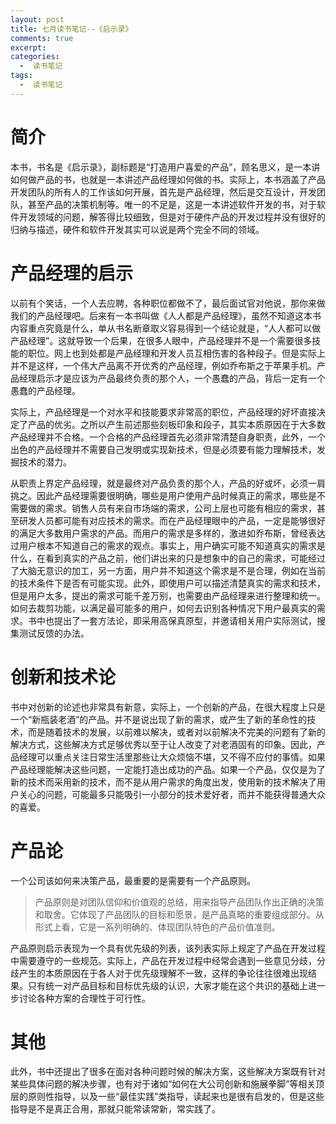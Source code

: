 ```yaml
---
layout: post
title: 七月读书笔记--《启示录》
comments: true
excerpt: 
categories:
  -  读书笔记
tags:
  -  读书笔记
---
```



# 简介

本书，书名是《启示录》，副标题是“打造用户喜爱的产品”，顾名思义，是一本讲如何做产品的书，也就是一本讲述产品经理如何做的书。实际上，本书涵盖了产品开发团队的所有人的工作该如何开展，首先是产品经理，然后是交互设计，开发团队，甚至产品的决策机制等。唯一的不足是，这是一本讲述软件开发的书，对于软件开发领域的问题，解答得比较细致，但是对于硬件产品的开发过程并没有很好的归纳与描述，硬件和软件开发其实可以说是两个完全不同的领域。


# 产品经理的启示

以前有个笑话，一个人去应聘，各种职位都做不了，最后面试官对他说，那你来做我们的产品经理吧。后来有一本书叫做《人人都是产品经理》，虽然不知道这本书内容重点究竟是什么，单从书名断章取义容易得到一个结论就是，“人人都可以做产品经理”。这就导致一个后果，在很多人眼中，产品经理并不是一个需要很多技能的职位。网上也到处都是产品经理和开发人员互相伤害的各种段子。但是实际上并不是这样，一个伟大产品离不开优秀的产品经理，例如乔布斯之于苹果手机。产品经理启示才是应该为产品最终负责的那个人，一个愚蠢的产品，背后一定有一个愚蠢的产品经理。

实际上，产品经理是一个对水平和技能要求非常高的职位，产品经理的好坏直接决定了产品的优劣。之所以产生前述那些刻板印象和段子，其实本质原因在于大多数产品经理并不合格。一个合格的产品经理首先必须非常清楚自身职责，此外，一个出色的产品经理并不需要自己发明或实现新技术，但是必须要有能力理解技术，发掘技术的潜力。

从职责上界定产品经理，就是最终对产品负责的那个人，产品的好或坏，必须一肩挑之。因此产品经理需要很明确，哪些是用户使用产品时候真正的需求，哪些是不需要做的需求。销售人员有来自市场端的需求，公司上层也可能有相应的需求，甚至研发人员都可能有对应技术的需求。而在产品经理眼中的产品，一定是能够很好的满足大多数用户需求的产品。而用户的需求是多样的，激进如乔布斯，曾经表达过用户根本不知道自己的需求的观点。事实上，用户确实可能不知道真实的需求是什么，在看到真实的产品之前，他们讲出来的只是想象中的自己的需求，可能经过了大脑无意识的加工，另一方面，用户并不知道这个需求是不是合理，例如在当前的技术条件下是否有可能实现。此外，即使用户可以描述清楚真实的需求和技术，但是用户太多，提出的需求可能千差万别，也需要由产品经理来进行整理和统一。如何去裁剪功能，以满足最可能多的用户，如何去识别各种情况下用户最真实的需求。书中也提出了一套方法论，即采用高保真原型，并邀请相关用户实际测试，搜集测试反馈的办法。


# 创新和技术论

书中对创新的论述也非常具有新意，实际上，一个创新的产品，在很大程度上只是一个“新瓶装老酒”的产品。并不是说出现了新的需求，或产生了新的革命性的技术，而是随着技术的发展，以前难以解决，或者对以前解决不完美的问题有了新的解决方式，这些解决方式足够优秀以至于让人改变了对老酒固有的印象。因此，产品经理可以重点关注日常生活里那些让大众烦恼不堪，又不得不应付的事情。如果产品经理能解决这些问题，一定能打造出成功的产品。如果一个产品，仅仅是为了新的技术而采用新的技术，而不是从用户需求的角度出发，使用新的技术解决了用户关心的问题，可能最多只能吸引一小部分的技术爱好者，而并不能获得普通大众的喜爱。


# 产品论

一个公司该如何来决策产品，最重要的是需要有一个产品原则。

> 产品原则是对团队信仰和价值观的总结，用来指导产品团队作出正确的决策和取舍。它体现了产品团队的目标和愿景，是产品真略的重要组成部分。从形式上看，它是一系列明确的、体现团队特色的产品价值准则。

产品原则启示表现为一个具有优先级的列表，该列表实际上规定了产品在开发过程中需要遵守的一些规范。实际上，产品在开发过程中经常会遇到一些意见分歧，分歧产生的本质原因在于各人对于优先级理解不一致，这样的争论往往很难出现结果。只有统一对产品目标和目标优先级的认识，大家才能在这个共识的基础上进一步讨论各种方案的合理性于可行性。


# 其他

此外，书中还提出了很多在面对各种问题时候的解决方案，这些解决方案既有针对某些具体问题的解决步骤，也有对于诸如“如何在大公司创新和施展拳脚”等相关顶层的原则性指导，以及一些“最佳实践”类指导，读起来也是很有启发的，但是这些指导是不是真正合用，那就只能常读常新，常实践了。
